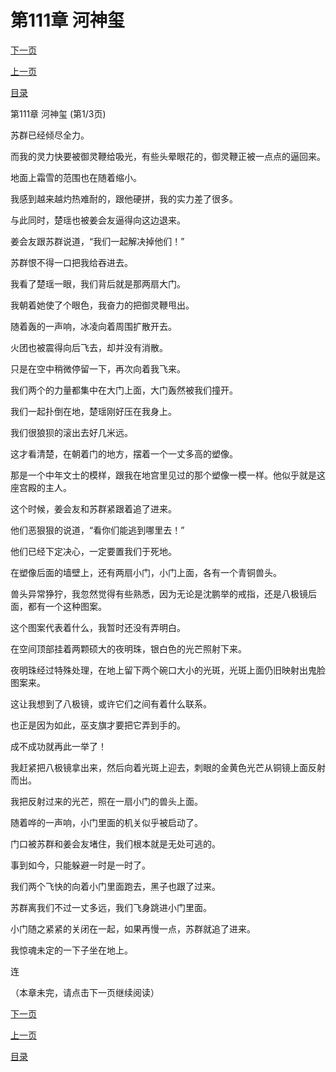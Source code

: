 <h1>第111章   河神玺</h1>
            <div><p><a href="./331_%E7%AC%AC111%E7%AB%A0_%E6%B2%B3%E7%A5%9E%E7%8E%BA.md">下一页</a></p><p><a href="./329_%E7%AC%AC110%E7%AB%A0_%E7%BB%9D%E5%9C%B0.md">上一页</a></p><p><a href="../">目录</a></p></div>
            <div><p>第111章   河神玺 (第1/3页)</p><p>苏群已经倾尽全力。</p><p>而我的灵力快要被御灵鞭给吸光，有些头晕眼花的，御灵鞭正被一点点的逼回来。</p><p>地面上霜雪的范围也在随着缩小。</p><p>我感到越来越灼热难耐的，跟他硬拼，我的实力差了很多。</p><p>与此同时，楚瑶也被姜会友逼得向这边退来。</p><p>姜会友跟苏群说道，“我们一起解决掉他们！”</p><p>苏群恨不得一口把我给吞进去。</p><p>我看了楚瑶一眼，我们背后就是那两扇大门。</p><p>我朝着她使了个眼色，我奋力的把御灵鞭甩出。</p><p>随着轰的一声响，冰凌向着周围扩散开去。</p><p>火团也被震得向后飞去，却并没有消散。</p><p>只是在空中稍微停留一下，再次向着我飞来。</p><p>我们两个的力量都集中在大门上面，大门轰然被我们撞开。</p><p>我们一起扑倒在地，楚瑶刚好压在我身上。</p><p>我们很狼狈的滚出去好几米远。</p><p>这才看清楚，在朝着门的地方，摆着一个一丈多高的塑像。</p><p>那是一个中年文士的模样，跟我在地宫里见过的那个塑像一模一样。他似乎就是这座宫殿的主人。</p><p>这个时候，姜会友和苏群紧跟着追了进来。</p><p>他们恶狠狠的说道，“看你们能逃到哪里去！”</p><p>他们已经下定决心，一定要置我们于死地。</p><p>在塑像后面的墙壁上，还有两扇小门，小门上面，各有一个青铜兽头。</p><p>兽头异常狰狞，我忽然觉得有些熟悉，因为无论是沈鹏举的戒指，还是八极镜后面，都有一个这种图案。</p><p>这个图案代表着什么，我暂时还没有弄明白。</p><p>在空间顶部挂着两颗硕大的夜明珠，银白色的光芒照射下来。</p><p>夜明珠经过特殊处理，在地上留下两个碗口大小的光斑，光斑上面仍旧映射出鬼脸图案来。</p><p>这让我想到了八极镜，或许它们之间有着什么联系。</p><p>也正是因为如此，巫支旗才要把它弄到手的。</p><p>成不成功就再此一举了！</p><p>我赶紧把八极镜拿出来，然后向着光斑上迎去，刺眼的金黄色光芒从铜镜上面反射而出。</p><p>我把反射过来的光芒，照在一扇小门的兽头上面。</p><p>随着哗的一声响，小门里面的机关似乎被启动了。</p><p>门口被苏群和姜会友堵住，我们根本就是无处可逃的。</p><p>事到如今，只能躲避一时是一时了。</p><p>我们两个飞快的向着小门里面跑去，黑子也跟了过来。</p><p>苏群离我们不过一丈多远，我们飞身跳进小门里面。</p><p>小门随之紧紧的关闭在一起，如果再慢一点，苏群就追了进来。</p><p>我惊魂未定的一下子坐在地上。</p><p>连</p><p>（本章未完，请点击下一页继续阅读）</p></div>
            <div><p><a href="./331_%E7%AC%AC111%E7%AB%A0_%E6%B2%B3%E7%A5%9E%E7%8E%BA.md">下一页</a></p><p><a href="./329_%E7%AC%AC110%E7%AB%A0_%E7%BB%9D%E5%9C%B0.md">上一页</a></p><p><a href="../">目录</a></p></div>